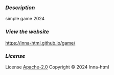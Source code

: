 ### ***Description***

simple game 2024

### ***View the website***

https://inna-html.github.io/game/

### ***License***

License [Apache-2.0](https://www.apache.org/licenses/LICENSE-2.0) Copyright © 2024 Inna-html

